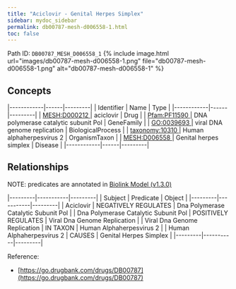 ```yaml
---
title: "Aciclovir - Genital Herpes Simplex"
sidebar: mydoc_sidebar
permalink: db00787-mesh-d006558-1.html
toc: false 
---
```



Path ID: `DB00787_MESH_D006558_1`
{% include image.html url="images/db00787-mesh-d006558-1.png" file="db00787-mesh-d006558-1.png" alt="db00787-mesh-d006558-1" %}

## Concepts

|------------|------|---------|
| Identifier | Name | Type    |
|------------|------|---------|
| <a href="https://identifiers.org/MESH:D000212">MESH:D000212 </a> | aciclovir | Drug |
| <a href="https://identifiers.org/Pfam:PF11590">Pfam:PF11590 </a> | DNA polymerase catalytic subunit Pol | GeneFamily |
| <a href="https://identifiers.org/GO:0039693">GO:0039693 </a> | viral DNA genome replication | BiologicalProcess |
| <a href="https://identifiers.org/taxonomy:10310">taxonomy:10310 </a> | Human alphaherpesvirus 2 | OrganismTaxon |
| <a href="https://identifiers.org/MESH:D006558">MESH:D006558 </a> | Genital herpes simplex | Disease |
|------------|------|---------|

## Relationships


NOTE: predicates are annotated in <a href="https://github.com/biolink/biolink-model/releases/tag/v1.3.0">Biolink Model (v1.3.0)</a>

|---------|-----------|---------|
| Subject | Predicate | Object  |
|---------|-----------|---------|
| Aciclovir | NEGATIVELY REGULATES | Dna Polymerase Catalytic Subunit Pol |
| Dna Polymerase Catalytic Subunit Pol | POSITIVELY REGULATES | Viral Dna Genome Replication |
| Viral Dna Genome Replication | IN TAXON | Human Alphaherpesvirus 2 |
| Human Alphaherpesvirus 2 | CAUSES | Genital Herpes Simplex |
|---------|-----------|---------|

Reference: 
  - [https://go.drugbank.com/drugs/DB00787](https://go.drugbank.com/drugs/DB00787)
